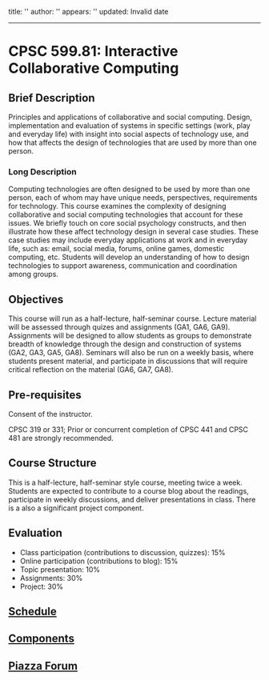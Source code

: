 title: ''
author: ''
appears: ''
updated: Invalid date

---

# CPSC 599.81: Interactive Collaborative Computing

## Brief Description

Principles and applications of collaborative and social computing. Design, implementation and evaluation of systems in specific settings (work, play and everyday life) with insight into social aspects of technology use, and how that affects the design of technologies that are used by more than one person.

### Long Description

Computing technologies are often designed to be used by more than one person, each of whom may have unique needs, perspectives, requirements for technology. This course examines the complexity of designing collaborative and social computing technologies that account for these issues. We briefly touch on core social psychology constructs, and then illustrate how these affect technology design in several case studies. These case studies may include everyday applications at work and in everyday life, such as: email, social media, forums, online games, domestic computing, etc. Students will develop an understanding of how to design technologies to support awareness, communication and coordination among groups.

## Objectives

This course will run as a half-lecture, half-seminar course. Lecture material will be assessed through quizes and assignments (GA1, GA6, GA9). Assignments will be designed to allow students as groups to demonstrate breadth of knowledge through the design and construction of systems (GA2, GA3, GA5, GA8). Seminars will also be run on a weekly basis, where students present material, and participate in discussions that will require critical reflection on the material (GA6, GA7, GA8).

## Pre-requisites

Consent of the instructor.

CPSC 319 or 331; Prior or concurrent completion of CPSC 441 and CPSC 481 are strongly recommended.

## Course Structure

This is a half-lecture, half-seminar style course, meeting twice a week. Students are expected to contribute to a course blog about the readings, participate in weekly discussions, and deliver presentations in class. There is a also a significant project component.

## Evaluation

* Class participation (contributions to discussion, quizzes): 15%
* Online participation (contributions to blog): 15%
* Topic presentation: 10%
* Assignments: 30%
* Project: 30%

## [Schedule](Schedule.md)

## [Components](CourseComponents.md)

## [Piazza Forum](https://piazza.com/class#winter2013/cpsc59981)
